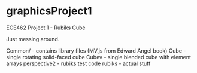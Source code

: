 # graphicsProject1
ECE462 Project 1 - Rubiks Cube

Just messing around.

Common/ - contains library files (MV.js from Edward Angel book)
Cube - single rotating solid-faced cube
Cubev - single blended cube with element arrays
perspective2 - rubiks test code
rubiks - actual stuff
